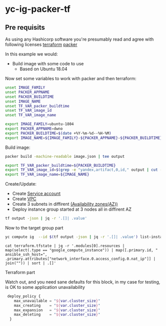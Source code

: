 # yc-ig-packer-tf
## Pre requisits 
As using any Hashicorp software you're presumably read and agree with following licenses [terraform](https://github.com/hashicorp/terraform/blob/master/LICENSE) [packer](https://github.com/hashicorp/packer/blob/master/LICENSE)


In this example we would:
* Build image with some code to use
  * Based on Ubuntu 18.04



Now set some variables to work with packer and then terraform:
```bash
unset IMAGE_FAMILY
unset PACKER_APPNAME
unset PACKER_BUILDTIME
unset IMAGE_NAME
unset TF_VAR_packer_buildtime
unset TF_VAR_image_id
unset TF_VAR_image_name

export IMAGE_FAMILY=ubuntu-1804
export PACKER_APPNAME=dwno
export PACKER_BUILDTIME=$(date +%Y-%m-%d--%H-%M)
export IMAGE_NAME=${IMAGE_FAMILY}-${PACKER_APPNAME}-${PACKER_BUILDTIME}

```

Build image:
```bash
packer build -machine-readable image.json | tee output

export TF_VAR_packer_buildtime=${PACKER_BUILDTIME}
export TF_VAR_image_id=$(grep -e "yandex,artifact,0,id," output | cut -d"," -f6)
export TF_VAR_image_name=${IMAGE_NAME}

```



Create/Update:
* Create [Service account](https://cloud.yandex.com/docs/iam/concepts/users/service-accounts)
* Create [VPC](https://cloud.yandex.com/docs/vpc/concepts/)
* Create 3 subnets in diffirent [(Availability zones(AZ))](https://cloud.yandex.com/docs/overview/concepts/geo-scope)
* Deploy instance group started at 3 nodes all in diffirent AZ


```bash
tf output -json | jq -r '.[]| .value'
```


Now to the target group part
```bash
yc compute ig  --id $(tf output -json | jq -r '.[]| .value') list-instances --format json | jq -r '.[].network_interfaces  | .[].primary_v4_address  | .address'
```

```
cat terraform.tfstate | jq -r '.modules[0].resources | map(select(.type == "google_compute_instance")) | map([.primary.id, " ansible_ssh_host=", .primary.attributes["network_interface.0.access_config.0.nat_ip"]] | join("")) | sort | .[]'
```



Terraform part

Watch out, and you need sane defaults for this block, in my case for testing, is OK to some application unavailability

```terraform
 deploy_policy {
    max_unavailable = "${var.cluster_size}"
    max_creating    = "${var.cluster_size}"
    max_expansion   = "${var.cluster_size}"
    max_deleting    = "${var.cluster_size}"
  }
```

